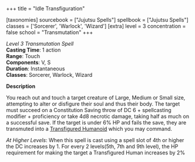 +++
title = "Idle Transfiguration"

[taxonomies]
sourcebook = ["Jujutsu Spells"]
spellbook = ["Jujutsu Spells"]
classes = ['Sorcerer', 'Warlock', 'Wizard']
[extra]
level = 3
concentration = false
school = "Transmutation"
+++

*Level 3 Transmutation Spell*  
**Casting Time**: 1 action  
**Range**: Touch  
**Components**: V, S  
**Duration**: Instantaneous  
**Classes**: Sorcerer, Warlock, Wizard  

**Description**

You reach out and touch a target creature of Large, Medium or Small size, attempting to alter or disfigure their soul and thus their body. The target must succeed on a Constitution Saving throw of DC 6 + spellcasting modifier + proficiency or take  4d8 necrotic damage, taking half as much on a successful save. If the target is under 6% HP and fails the save, they are transmuted into a [Transfigured Humanoid](@/beastiary/Transfigured-Humanoid.md) which you may command.

_At Higher Levels_: When this spell is cast using a spell slot of 4th or higher the DC increases by 1. For every 2 levels(5th, 7th and 9th level), the HP requirement for making the target a Transfigured Human increases by 2%
